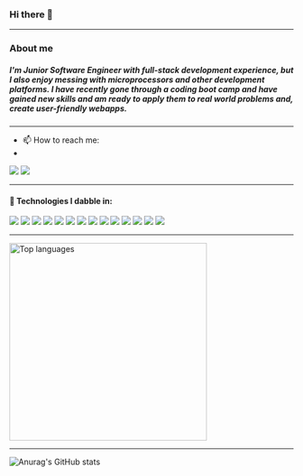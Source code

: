 ### Hi there 👋
---
<h3>About me </h3>

<h5>
I'm Junior Software Engineer with full-stack development experience, but I also enjoy messing with microprocessors and other development platforms. I have recently gone through a coding boot camp and have gained new skills and am ready to apply them to real world problems and, create user-friendly webapps.
</h5>

---

- 📫 How to reach me: 
- <div>
<a href="mailto: paulavila54mac@gmail.com"><img src="https://img.icons8.com/nolan/40/gmail.png"/></a>
<a href="https://www.linkedin.com/in/paul-avila-/"><img src="https://img.icons8.com/nolan/40/linkedin.png"/></a>
</div>

---

<h4> 💾 Technologies I dabble in:</h4>
<div>
<img src="https://img.icons8.com/color/50/000000/python--v2.png"/>
<img src="https://img.icons8.com/color/50/000000/javascript--v2.png"/>
<img src="https://img.icons8.com/color/50/000000/postgreesql.png"/>
<img src="https://img.icons8.com/color/50/000000/linux--v2.png"/>
<img src="https://img.icons8.com/color/50/000000/slack-new.png"/>
<img src="https://img.icons8.com/fluency/48/000000/visual-studio-code-2019.png"/>
<img src="https://img.icons8.com/color/50/000000/heroku.png"/>
<img src="https://img.icons8.com/color/50/000000/github--v3.png"/>
<img src="https://img.icons8.com/color/50/000000/git.png"/>
<img src="https://img.icons8.com/color/50/000000/css3.png"/>
<img src="https://img.icons8.com/color/50/000000/html-5--v1.png"/>
<img src="https://img.icons8.com/fluency/48/000000/node-js.png"/>
<img src="https://img.icons8.com/plasticine/50/000000/react.png"/>
<img src="https://img.icons8.com/color/50/000000/bootstrap.png"/>
</div>

---
<a href="https://github.com/paul-uA">
  <img align="center" width="350" src="https://github-readme-stats.vercel.app/api/top-langs/?username=prireds174&layout=compact&theme=tokyonight" alt="Top languages" />
</a>

---

![Anurag's GitHub stats](https://github-readme-stats.vercel.app/api?username=paul-uA&show_icons=true&theme=tokyonight)
 


<!--
**paul-uA/paul-uA** is a ✨ _special_ ✨ repository because its `README.md` (this file) appears on your GitHub profile.

Here are some ideas to get you started:

- 🔭 I’m currently working on ...


- 👯 I’m looking to collaborate on ...
- 🤔 I’m looking for help with ...
- 💬 Ask me about ...

- 😄 Pronouns: ...
- ⚡ Fun fact: ...
-->


